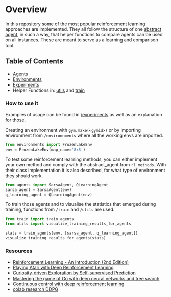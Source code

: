 # Overview
In this repository some of the most popular reinforcement learning approaches are implemented. 
They all follow the structure of one [abstract agent](agents/abstract_agent.py), in such a way, that helper functions 
to compare agents can be used on all instances. These are meant to serve as a learning and comparison tool. 

## Table of Contents
- [Agents](/agents)
- [Environments](/environments)
- [Experiments](/environments)
- Helper Functions in: [utils](/utils) and [train](/train)

### How to use it
Examples of usage can be found in [/experiments](/experiments) as well as an explanation for those. 

Creating an environment with `gym.make(<gymid>)` or by importing environment from `/environnments` where all the working
envs are imported. 

```python
from environments import FrozenLakeEnv
env = FrozenLakeEnv(map_name='8x8')
```

To test some reinforcement learning methods, you can either implement your own method and comply with the abstract_agent
from `rl_methods`. With their class implementation it is also described, for what type of environment they should
work. 

```python
from agents import SarsaAgent, QLearningAgent
sarsa_agent = SarsaAgent(env)
q_learning_agent = QLearningAgent(env)
``` 

To train those agents and to visualise the statistics that emerged during training,
functions from `/train` and `/utils` are used. 

```python
from train import train_agents
from utils import visualize_training_results_for_agents

stats = train_agents(env, [sarsa_agent, q_learning_agent])
visualize_training_results_for_agents(stats)
```

### Resources
- [Reinforcement Learning - An Introduction (2nd Edition)](https://web.stanford.edu/class/psych209/Readings/SuttonBartoIPRLBook2ndEd.pdf)
- [Playing Atari with Deep Reinforcement Learning](https://www.cs.toronto.edu/~vmnih/docs/dqn.pdf)
- [Curiosity-driven Exploration by Self-supervised Prediction](https://pathak22.github.io/noreward-rl)
- [Mastering the game of Go with deep neural networks and tree search](https://doi.org/10.1038%2Fnature16961)
- [Continuous control with deep reinforcement learning](https://arxiv.org/pdf/1509.02971.pdf)
- [colab research DDPG](https://colab.research.google.com/github/keras-team/keras-io/blob/master/examples/rl/ipynb/ddpg_pendulum.ipynb)

 
